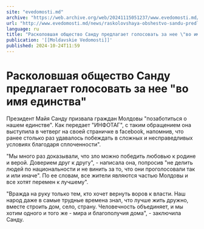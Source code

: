 ```yaml
---
site: "evedomosti.md"
archive: "https://web.archive.org/web/20241115051237/www.evedomosti.md/news/raskolovshaya-obshestvo-sandu-predlagaet-golosovat-za-nee-vo"
url: "http://www.evedomosti.md/news/raskolovshaya-obshestvo-sandu-predlagaet-golosovat-za-nee-vo"
language: ru
title: "Расколовшая общество Санду предлагает голосовать за нее \"во имя единства\""
publication: '[[Moldavskie Vedomosti]]'
published: 2024-10-24T11:59
---
```


# Расколовшая общество Санду предлагает голосовать за нее "во имя единства"

Президент Майя Санду призвала граждан Молдовы "позаботиться о нашем единстве". Как передает "ИНФОТАГ", с таким обращением она выступила в четверг на своей страничке в facebook, напомнив, что ранее столько раз удавалось побеждать в сложных и несправедливых условиях благодаря сплоченности".

"Мы много раз доказывали, что зло можно победить любовью к родине и верой. Доверием друг к другу", - написала она, попросив "не делить людей по национальности и не винить за то, что они проголосовали так и или иначе". По ее словам, все жители являются частью Молдовы и все хотят перемен к лучшему".

"Вражда на руку только тем, кто хочет вернуть воров к власти. Наш народ даже в самые трудные времена знал, что лучше жить дружно, вместе строить дом, село, страну. Человечность объединяет, и мы хотим одного и того же - мира и благополучия дома", - заключила Санду.